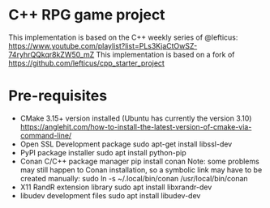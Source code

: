 # C++ RPG game project

This implementation is based on the C++ weekly series of @lefticus: https://www.youtube.com/playlist?list=PLs3KjaCtOwSZ-74ryhrQQkqr8kZW50_mZ
This implementation is based on a fork of https://github.com/lefticus/cpp_starter_project

# Pre-requisites
- CMake 3.15+ version installed (Ubuntu has currently the version 3.10)
https://anglehit.com/how-to-install-the-latest-version-of-cmake-via-command-line/
- Open SSL Development package 
 sudo apt-get install libssl-dev
- PyPI package installer
sudo apt install python-pip
- Conan C/C++ package manager
pip install conan
Note: some problems may still happen to Conan installation, so a symbolic link may have to be created manually:
sudo ln -s ~/.local/bin/conan /usr/local/bin/conan
- X11 RandR extension library
sudo apt install libxrandr-dev
- libudev development files
sudo apt install libudev-dev
